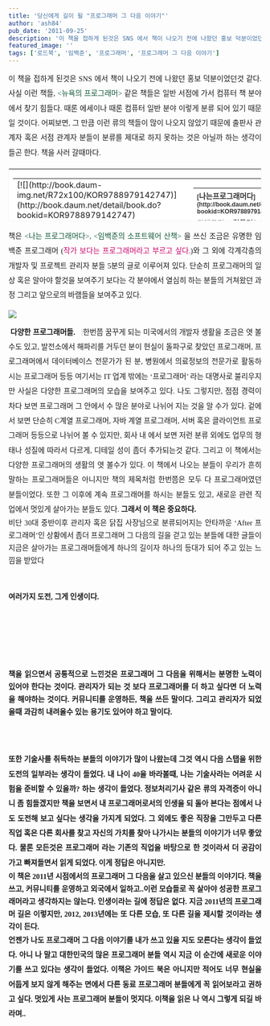 ```yaml
---
title: '당신에게 길이 될 "프로그래머 그 다음 이야기"'
author: 'ash84'
pub_date: '2011-09-25'
description: '이 책을 접하게 된것은 SNS 에서 책이 나오기 전에 나왔던 홍보 덕분이었던것 같다. 사실 이런 책들, <뉴욕의 프로그래머>'
featured_image: ''
tags: ['로드북', '임백준', '프로그래머', '프로그래머 그 다음 이야기']
---
```



<div style="text-align: justify; "><span style="line-height: 2; font-size: 10pt; "><span style="font-family: Dotum;"><span style="font-size: 11pt; ">이 책을 접하게 된것은 SNS 에서 책이 나오기 전에 나왔던 홍보 덕분이었던것 같다. 사실 이런 책들, </span><span style="color: rgb(16, 87, 56); font-size: 11pt; "><뉴욕의 프로그래머> </span><span style="font-size: 11pt; ">같은 책들은 일반 서점에 가서 컴퓨터 책 분야에서 찾기 힘들다. 때론 에세이나 때론 컴퓨터 일반 분야 이렇게 분류 되어 있기 때문일 것이다. 어찌보면, 그 만큼 이런 류의 책들이 많이 나오지 않았기 때문에 출판사 관계자 혹은 서점 관계자 분들이 분류를 제대로 하지 못하는 것은 아닐까 하는 생각이 들곤 한다. 책을 사러 갈때마다. </span></span></span>  
<span style="font-size: 11pt; ">  
</span>  
<span style="font-size: 11pt; ">  
</span>  
<table border="0" category="book_detail" cellpadding="12" cellspacing="0" height="105" key="01sT7" openpost="false" style="border-top-width: 1px; border-right-width: 1px; border-bottom-width: 1px; border-left-width: 1px; border-top-color: rgb(243, 243, 243); border-right-color: rgb(243, 243, 243); border-bottom-color: rgb(243, 243, 243); border-left-color: rgb(243, 243, 243); border-top-style: solid; border-right-style: solid; border-bottom-style: solid; border-left-style: solid; background-color: rgb(255, 255, 255); line-height: 16px !important; " width="374"><tbody><tr><td style="padding-bottom:0px"><span style="font-size: 11pt; ">  
</span>  
<table border="0" cellpadding="0" cellspacing="0" width="350"><tbody><tr><td valign="top" width="68">[![](http://book.daum-img.net/R72x100/KOR9788979142747)](http://book.daum.net/detail/book.do?bookid=KOR9788979142747)</td><td width="12"></td><td valign="top" width="278"><span style="font-size: 11pt; ">  
</span>  
<table border="0" cellpadding="0" cellspacing="0" width="100%"><tbody><tr><th align="left" colspan="2" height="18" valign="top"><span style="font-size: 11pt; ">  
</span><font style="font-size:12px; font-weight:bold; color:#333333; font-family:굴림,gulim,sans-serif;">[<span style="font-size: 11pt; ">나는프로그래머다</span>](http://book.daum.net/detail/book.do?bookid=KOR9788979142747)</font><span style="font-size: 11pt; ">  
</span></th></tr><tr><td align="left" height="18" valign="top" width="55"><span style="font-size: 11pt; ">  
</span><font style="font-size:12px; color:#999999; font-family:굴림,gulim,sans-serif; line-height:1.4;"><span style="font-size: 11pt; ">카테고리</span></font><span style="font-size: 11pt; ">  
</span></td><td align="left" class=" tx_table_selected_cell" height="18" valign="top"><span style="font-size: 11pt; ">  
</span><span style="display:block; float:left; height:14px; overflow:hidden; text-overflow:ellipsis;"><font style="font-size:12px; color:#333333; font-family:굴림,gulim,sans-serif; line-height:1.4;"><span style="font-size: 11pt; ">컴퓨터/IT > 프로그래밍/언어</span></font></span><span style="font-size: 11pt; ">  
</span></td></tr><tr><td align="left" height="36" valign="top" width="55"><span style="font-size: 11pt; ">  
</span><font style="font-size:12px; color:#999999; font-family:굴림,gulim,sans-serif; line-height:1.4;"><span style="font-size: 11pt; ">지은이</span></font><span style="font-size: 11pt; ">  
</span></td><td align="left" class=" tx_table_selected_cell" height="36" valign="top"><span style="font-size: 11pt; ">  
</span><span style="display:block; float:left; height:14px; overflow:hidden; text-overflow:ellipsis;"><font style="font-size:12px; color:#333333; font-family:굴림,gulim,sans-serif; line-height:1.4;"><span style="font-size: 11pt; ">김용준 (한빛미디어, 2004년)</span></font></span><span style="font-size: 11pt; ">  
</span></td></tr><tr><td align="left" colspan="2" valign="top"><span style="font-size: 11pt; ">  
</span>[<span style="font-size: 11pt; ">상세보기</span>](http://book.daum.net/detail/book.do?bookid=KOR9788979142747)<span style="font-size: 11pt; ">  
</span></td></tr></tbody></table><span style="font-size: 11pt; ">  
</span>

</td></tr></tbody></table><span style="font-size: 11pt; ">  
</span>

</td></tr></tbody></table><span style="font-size: 11pt; ">  
</span>  
<span style="font-size: 11pt; ">  
</span>  
<span style="font-size: 11pt; ">  
</span><span style="line-height: 2; font-size: 10pt; "><span style="font-family: Dotum;"><span style="font-size: 11pt; ">책은</span><span style="color: rgb(16, 87, 56); font-size: 11pt; "> <나는 프로그래머다>, <임백준의 소프트웨어 산책> </span><span style="font-size: 11pt; ">을 쓰신 조금은 유명한 임백준 프로그래머 (</span><span style="color: rgb(200, 5, 106); font-size: 11pt; ">작가 보다는 프로그래머라고 부르고 싶다.</span><span style="font-size: 11pt; ">)와 그 외에 각계각층의 개발자 및 프로젝트 관리자 분들 5분의 글로 이루어져 있다. 단순히 프로그래머의 일상 혹은 알아야 할것을 보여주기 보다는 각 분야에서 열심히 하는 분들의 거쳐왔던 과정 그리고 앞으로의 바램들을 보여주고 있다.</span></span></span>  
<span style="font-size: 11pt; ">  
</span>  
<span style="font-size: 11pt; ">  
</span>

![](http://ash84.net/wp-content/uploads/1/cfile9.uf.165461474E7EBE69124C31.png)

<span style="font-size: 11pt; ">  
</span>  
<span style="font-size: 11pt; ">  
</span>  
<span style="font-size: 11pt; ">  
</span><span style="line-height: 2; font-size: 10pt; "><span style="font-family: Dotum;"><span style="font-size: 11pt; "> </span><span style="font-weight: bold;"><span style="font-size: 11pt; ">다양한 프로그래머들. </span>  
<span style="font-size: 11pt; ">  
  </span></span></span></span><span style="font-family: Dotum; line-height: 20px; background-color: rgb(232, 232, 232); "><span style="FONT-SIZE: 10pt"><span style="FONT-FAMILY: Dotum"><font color="#474747">  
<span style="font-size: 11pt; ">  
</span></font></span></span></span><span style="line-height: 2; font-size: 10pt; "><span style="font-family: Dotum; font-size: 11pt; ">한번쯤 꿈꾸게 되는 미국에서의 개발자 생활을 조금은 엿 볼수도 있고, 발전소에서 해파리를 거두던 분이 현실이 돌파구로 찾았던 프로그래머, 프로그래머에서 데이터베이스 전문가가 된 분, 병원에서 의료정보의 전문가로 활동하시는 프로그래머 등등 여기서는 IT 업계 밖에는 ‘프로그래머’ 라는 대명사로 불리우지만 사실은 다양한 프로그래머의 모습을 보여주고 있다.</span></span>  
<span style="font-size: 11pt; ">  
</span>  
<span style="font-size: 11pt; ">  
</span><span style="line-height: 2; font-size: 10pt; "><span style="font-family: Dotum; font-size: 11pt; ">나도 그렇지만, 점점 경력이 차다 보면 프로그래머 그 안에서 수 많은 분야로 나뉘어 지는 것을 알 수가 있다. 겉에서 보면 단순히 C계열 프로그래머, 자바 계열 프로그래머, 서버 혹은 클라이언트 프로그래머 등등으로 나뉘어 볼 수 있지만, 회사 내 에서 보면 저런 분류 외에도 업무의 형태나 성질에 따라서 다르게, 디테일 성이 좀더 추가되는것 같다. 그리고 이 책에서는 다양한 프로그래머의 생활의 엿 볼수가 있다. </span></span>  
<span style="font-size: 11pt; ">  
</span>  
<span style="font-size: 11pt; ">  
</span><span style="line-height: 2; font-size: 10pt; "><span style="font-family: Dotum; font-size: 11pt; ">이 책에서 나오는 분들이 우리가 흔히 말하는 프로그래머들은 아니지만 책의 제목처럼 한번쯤은 모두 다 프로그래머였던 분들이었다. 또한 그 이후에 계속 프로그래머를 하시는 분들도 있고, 새로운 관련 직업에서 멋있게 살아가는 분들도 있다. </span></span>  
<span style="font-size: 11pt; ">  
</span>  
<span style="font-size: 11pt; ">  
</span>  
<span style="font-size: 11pt; ">  
</span><span style="line-height: 2; font-size: 10pt; font-weight: bold; "><span style="font-family: Dotum;"><span style="font-size: 11pt; ">그래서 이 책은 중요하다.</span>  
<span style="font-size: 11pt; ">  
  </span></span></span>

</div><span style="font-size: 11pt; ">  
</span>

<div style="line-height: 2; text-align: justify;"><span style="font-size: 10pt; font-weight: bold;"><span style="font-family: Dotum;"><div><span style="font-size: 11pt; ">  
</span><div style="LINE-HEIGHT: 1.7"><span style="FONT-FAMILY: Dotum"><span style="FONT-SIZE: 10pt"><span style="FONT-FAMILY: Dotum"></span></span></span><span style="font-size: 10pt;"><span style="font-family: Dotum;"><span style="font-weight: normal; font-size: 11pt; ">비단 30대 중반이후 관리자 혹은 닭집 사장님으로 분류되어지는 안타까운 ‘After 프로그래머’인 상황에서 좀더 프로그래머 그 다음의 길을 걷고 있는 분들에 대한 글들이 지금은 살아가는 프로그래머들에게 하나의 길이자 하나의 등대가 되어 주고 있는 느낌을 받았다</span>  
  
<span style="font-size: 11pt; ">  
</span>  
<span style="font-size: 11pt; ">  
</span></span></span></div><span style="font-size: 11pt; ">  
</span>

</div><span style="font-size: 11pt; ">  
</span>

</span></span></div><span style="font-size: 11pt; ">  
</span>

<div style="text-align: justify; "><span style="font-size: 11pt; ">  
</span><span style="line-height: 2; font-size: 10pt; font-weight: bold; "><span style="font-family: Dotum;"><div><span style="font-size: 11pt; ">  
</span></div><span style="font-size: 11pt; ">  
</span>

</span></span><span style="line-height: 2; font-size: 10pt; font-weight: bold; "><span style="font-family: Dotum;"><span style="font-size: 11pt; ">여러가지 도전, 그게 인생이다. </span>  
<span style="font-size: 11pt; ">  
  </span></span></span><span style="font-family: Dotum; line-height: 20px; background-color: rgb(232, 232, 232); "><span style="FONT-SIZE: 10pt"><span style="FONT-FAMILY: Dotum"><span style="FONT-SIZE: 10pt"></span></span></span></span><div><span style="font-size: 11pt; ">  
</span><div style="line-height: 1.7; "><span style="font-size: 10pt;"><font face="Dotum"><span style="font-size: 11pt; ">  
 책을 읽으면서 공통적으로 느낀것은 프로그래머 그 다음을 위해서는 분명한 노력이 있어야 한다는 것이다. 관리자가 되는 것 보다 프로그래머를 더 하고 싶다면 더 노력을 해야하는 것이다. 커뮤니티를 운영하든, 책을 쓰든 말이다. 그리고 관리자가 되었을때 과감히 내려올수 있는 용기도 있어야 하고 말이다.</span></font></span>  
<span style="font-size: 11pt; ">  
</span></div><span style="font-size: 11pt; ">  
</span>

</div><span style="font-size: 11pt; ">  
</span>  
<span style="font-size: 11pt; ">  
</span><span style="line-height: 2; font-size: 10pt; "><span style="font-family: Dotum;"><span style="font-size: 11pt; ">또한 기술사를 취득하는 분들의 이야기가 많이 나왔는데 그것 역시 다음 스탭을 위한 도전의 일부라는 생각이 들었다. 내 나이 40을 바라볼때, 나는 기술사라는 어려운 시험을 준비할 수 있을까? 하는 생각이 들었다. 정보처리기사 같은 류의 자격증이 아니니 좀 힘들겠지만 책을 보면서 내 프로그래머로서의 인생을 되 돌아 본다는 점에서 나도 도전해 보고 싶다는 생각을 가지게 되었다. </span>  
<span style="font-size: 11pt; ">  
</span></span></span>  
<span style="font-size: 11pt; ">  
</span><span style="line-height: 2; font-size: 10pt; "><span style="font-family: Dotum;"><span style="font-size: 11pt; ">그 외에도 좋은 직장을 그만두고 다른 직업 혹은 다른 회사를 찾고 자신의 가치를 찾아 나가시는 분들의 이야기가 너무 좋았다. 물론 모든것은 프로그래머 라는 기존의 직업을 바탕으로 한 것이라서 더 공감이 가고 빠져들면서 읽게 되었다.</span>  
<span style="font-size: 11pt; ">  
</span></span></span>  
<span style="font-size: 11pt; ">  
</span>  
<span style="line-height: 2; font-size: 10pt; font-weight: bold; "><span style="font-family: Dotum;"><span style="font-size: 11pt; ">이게 정답은 아니지만. </span>  
<span style="font-size: 11pt; ">  
  </span></span></span><span style="font-family: Dotum; line-height: 20px; background-color: rgb(232, 232, 232); "><span style="FONT-SIZE: 10pt"><span style="FONT-FAMILY: Dotum"><span style="FONT-SIZE: 10pt"></span></span></span></span>

<div><span style="font-size: 11pt; ">  
</span><div style="line-height: 1.7; "><span style="font-size: 10pt;"><font face="Dotum"><span style="font-size: 11pt; ">  
 이 책은 2011년 시점에서의 프로그래머 그 다음을 살고 있으신 분들의 이야기다. 책을 쓰고, 커뮤니티를 운영하고 외국에서 일하고..이런 모습들로 꼭 살아야 성공한 프로그래머라고 생각하지는 않는다. 인생이라는 길에 정답은 없다. 지금 2011년의 프로그래머 길은 이렇지만, 2012, 2013년에는 또 다른 모습, 또 다른 길을 제시할 것이라는 생각이 든다.</span></font></span>  
<span style="font-size: 11pt; ">  
</span></div><span style="font-size: 11pt; ">  
</span>

</div><span style="font-size: 11pt; ">  
</span>  
<span style="font-size: 11pt; ">  
</span><span style="line-height: 2; font-size: 10pt; "><span style="font-family: Dotum;"><span style="font-size: 11pt; ">언젠가 나도 프로그래머 그 다음 이야기를 내가 쓰고 있을 지도 모른다는 생각이 들었다. 아니 나 말고 대한민국의 많은 프로그래머 분들 역시 지금 이 순간에 새로운 이야기를 쓰고 있다는 생각이 들었다. 이책은 가이드 북은 아니지만 적어도 너무 현실을 어둡게 보지 않게 해주는 면에서 다른 동료 프로그래머 분들에게 꼭 읽어보라고 권하고 싶다. </span>  
<span style="font-size: 11pt; ">  
</span>  
<span style="font-size: 11pt; ">  
 멋있게 사는 프로그래머 분들이 멋지다. </span>  
<span style="font-size: 11pt; ">  
</span>  
<span style="font-size: 11pt; ">  
 이책을 읽은 나 역시 그렇게 되길 바라며..   </span></span></span>  
<span style="font-size: 11pt; ">  
</span>

</div>

